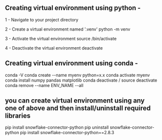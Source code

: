 ## Creating virtual environment using python - 
1 - Navigate to your project directory

2 - Create a virtual environment named '.venv'
	python -m venv <env-name>

3 - Activate the virtual environment
	source <env-name>/bin/activate

4 - Deactivate the virtual environment
	deactivate

## Creating virtual environment using conda - 
conda -V
conda create --name myenv python=x.x
conda activate myenv
conda install numpy pandas matplotlib
conda deactivate / source deactivate
conda remove --name ENV_NAME --all

## you can create virtual environment using any one of above and then install/uninstall required libraries
pip install snowflake-connector-python
pip uninstall snowflake-connector-python
pip install snowflake-connector-python==2.8.3
